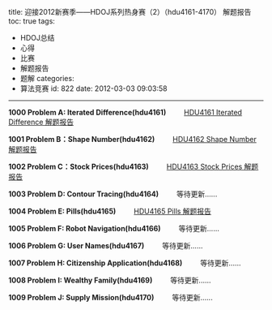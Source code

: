 title: 迎接2012新赛季——HDOJ系列热身赛（2）（hdu4161-4170） 解题报告
toc: true
tags:
  - HDOJ总结
  - 心得
  - 比赛
  - 解题报告
  - 题解
categories:
  - 算法竞赛
id: 822
date: 2012-03-03 09:03:58
---

**1000 Problem A: Iterated Difference(hdu4161)**
&nbsp;&nbsp;&nbsp;&nbsp;&nbsp;&nbsp;&nbsp;&nbsp;[HDU4161 Iterated Difference 解题报告](/archives/828 "HDU4161 Iterated Difference 解题报告")

**1001 Problem B：Shape Number(hdu4162)**
&nbsp;&nbsp;&nbsp;&nbsp;&nbsp;&nbsp;&nbsp;&nbsp;[HDU4162 Shape Number 解题报告](/archives/830 "HDU4162 Shape Number 解题报告")

**1002 Problem C：Stock Prices(hdu4163)**
&nbsp;&nbsp;&nbsp;&nbsp;&nbsp;&nbsp;&nbsp;&nbsp;[HDU4163 Stock Prices 解题报告](/archives/827 "HDU4163 Stock Prices 解题报告")

**1003 Problem D: Contour Tracing(hdu4164)**
&nbsp;&nbsp;&nbsp;&nbsp;&nbsp;&nbsp;&nbsp;&nbsp;等待更新......

**1004 Problem E: Pills(hdu4165)**
&nbsp;&nbsp;&nbsp;&nbsp;&nbsp;&nbsp;&nbsp;&nbsp;[HDU4165 Pills 解题报告](/archives/833 "HDU4165 Pills 解题报告")

**1005 Problem F: Robot Navigation(hdu4166)**
&nbsp;&nbsp;&nbsp;&nbsp;&nbsp;&nbsp;&nbsp;&nbsp;等待更新......

**1006 Problem G: User Names(hdu4167)**
&nbsp;&nbsp;&nbsp;&nbsp;&nbsp;&nbsp;&nbsp;&nbsp;等待更新......

**1007 Problem H: Citizenship Application(hdu4168)**
&nbsp;&nbsp;&nbsp;&nbsp;&nbsp;&nbsp;&nbsp;&nbsp;等待更新......

**1008 Problem I: Wealthy Family(hdu4169)**
&nbsp;&nbsp;&nbsp;&nbsp;&nbsp;&nbsp;&nbsp;&nbsp;等待更新......

**1009 Problem J: Supply Mission(hdu4170)**
&nbsp;&nbsp;&nbsp;&nbsp;&nbsp;&nbsp;&nbsp;&nbsp;等待更新......